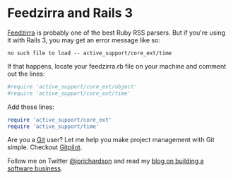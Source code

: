 <!--
author: JP Richardson
publish: Wed Jan 26 2011 03:50:17 GMT-0600 (CST)
status: publish
type: post
link: https://procbits.wordpress.com/2011/01/25/feedzirra-and-rails-3/
tags: Rails, Ruby
slug: 2011/01/25/feedzirra-and-rails-3
-->

Feedzirra and Rails 3
=====================

[Feedzirra](https://github.com/pauldix/feedzirra) is probably one of the
best Ruby RSS parsers. But if you're using it with Rails 3, you may get
an error message like so:

`no such file to load -- active_support/core_ext/time`

If that happens, locate your feedzirra.rb file on your machine and
comment out the lines:

```ruby
#require 'active_support/core_ext/object'
#require 'active_support/core_ext/time'
```

Add these lines:

```ruby
require 'active_support/core_ext'
require 'active_support/time'
```

Are you a [Git](http://gitpilot.com) user? Let me help you make project
management with Git simple. Checkout [Gitpilot](http://gitpilot.com).

Follow me on Twitter [@jprichardson](http://twitter.com/jprichardson)
and read my [blog on building a software business](http://techneur.com).
